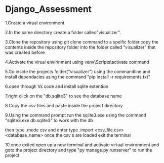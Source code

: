# Django_Assessment

1.Create a virual environment

2.In the same directory create a folder called"visualizer".

3.Clone the repository using git clone <Link> command to a speific folder.copy the contents inside the repository folder into the folder called "visualizer" that was created before

4.Activate the virual envirinment using venv\Scripts\activate command

5.Go inside the projects folder("visualizer") using the commandline and install dependacies using the command "pip install -r requirements.txt"

6.open through Vs code and install sqlite extention

7.right click on the "db.sqlite3" to see the database name

8.Copy the csv files and paste inside the project directory

9.Using the command prompt run the sqlite3.exe using the command "sqlite3.exe db.sqlite3" to work with the db

  then type .mode csv and enter
  type .import <csv_file.csv> <database_name>
  once the csv s are loaded exit the terminal
  
10.once exited open up a new terminal and activate virtual environment and goto the project directory and type "py manage.py runserver" to run the project
